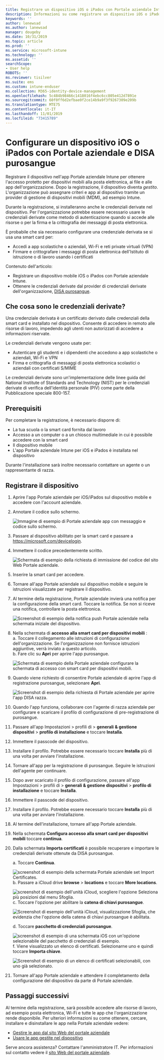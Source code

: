 ```yaml
---
title: Registrare un dispositivo iOS o iPados con Portale aziendale Intune e DISA purosangue
description: Informazioni su come registrare un dispositivo iOS o iPados e configurare l'autenticazione delle credenziali derivate con DISA purosangue.
keywords: ''
author: lenewsad
ms.author: lanewsad
manager: dougeby
ms.date: 10/31/2019
ms.topic: article
ms.prod: ''
ms.service: microsoft-intune
ms.technology: ''
ms.assetid: ''
searchScope:
- User help
ROBOTS: ''
ms.reviewer: tisilver
ms.suite: ems
ms.custom: intune-enduser
ms.collection: M365-identity-device-management
ms.openlocfilehash: 5c484b98466c1418016f4ebc6cc805e412d7891e
ms.sourcegitcommit: 60f0ff6d2efbae0f2ce14b9a9f3f9267309e209b
ms.translationtype: MTE75
ms.contentlocale: it-IT
ms.lasthandoff: 11/01/2019
ms.locfileid: "73415789"
---
```

# <a name="set-up-ios-or-ipados-device-with-company-portal-and-disa-purebred"></a>Configurare un dispositivo iOS o iPados con Portale aziendale e DISA purosangue  

Registrare il dispositivo nell'app Portale aziendale Intune per ottenere l'accesso protetto per dispositivi mobili alla posta elettronica, ai file e alle app dell'organizzazione. Dopo la registrazione, il dispositivo diventa *gestito*. L'organizzazione può assegnare criteri e app al dispositivo tramite un provider di gestione di dispositivi mobili (MDM), ad esempio Intune.  

Durante la registrazione, si installeranno anche le credenziali derivate nel dispositivo. Per l'organizzazione potrebbe essere necessario usare le credenziali derivate come metodo di autenticazione quando si accede alle risorse o per la firma e la crittografia dei messaggi di posta elettronica. 

È probabile che sia necessario configurare una credenziale derivata se si usa una smart card per:

* Accedi a app scolastiche o aziendali, Wi-Fi e reti private virtuali (VPN)
* Firmare e crittografare i messaggi di posta elettronica dell'Istituto di istruzione o di lavoro usando i certificati  

Contenuto dell'articolo:  

   * Registrare un dispositivo mobile iOS o iPados con Portale aziendale Intune.  
   * Ottenere le credenziali derivate dal provider di credenziali derivate dell'organizzazione, [DISA purosangue](https://cyber.mil/pki-pke/purebred/).  

## <a name="what-are-derived-credentials"></a>Che cosa sono le credenziali derivate?  
Una credenziale derivata è un certificato derivato dalle credenziali della smart card e installato nel dispositivo. Consente di accedere in remoto alle risorse di lavoro, impedendo agli utenti non autorizzati di accedere a informazioni riservate.  

Le credenziali derivate vengono usate per: 
* Autenticare gli studenti e i dipendenti che accedono a app scolastiche o aziendali, Wi-Fi e VPN
* Firma e crittografia di messaggi di posta elettronica scolastici o aziendali con certificati S/MIME

Le credenziali derivate sono un'implementazione delle linee guida del National Institute of Standards and Technology (NIST) per le credenziali derivate di verifica dell'identità personale (PIV) come parte della Pubblicazione speciale 800-157.  

## <a name="prerequisites"></a>Prerequisiti

 Per completare la registrazione, è necessario disporre di:

* La tua scuola o la smart card fornita dal lavoro
* Accesso a un computer o a un chiosco multimediale in cui è possibile accedere con la smart card
* Il dispositivo mobile
* L'app Portale aziendale Intune per iOS e iPados è installata nel dispositivo   

Durante l'installazione sarà inoltre necessario contattare un agente o un rappresentante di razza.      

## <a name="enroll-device"></a>Registrare il dispositivo  
1. Aprire l'app Portale aziendale per iOS/iPados sul dispositivo mobile e accedere con l'account aziendale.  

2. Annotare il codice sullo schermo.  

    ![Immagine di esempio di Portale aziendale app con messaggio e codice sullo schermo.](./media/copy-code-intercede.png)  
3. Passare al dispositivo abilitato per la smart card e passare a https://microsoft.com/devicelogin. 
4. Immettere il codice precedentemente scritto.  

    ![Schermata di esempio della richiesta di immissione del codice del sito Web Portale aziendale.](./media/enter-code-intercede.png)   

5. Inserire la smart card per accedere.  
6. Tornare all'app Portale aziendale sul dispositivo mobile e seguire le istruzioni visualizzate per registrare il dispositivo.  
7. Al termine della registrazione, Portale aziendale invierà una notifica per la configurazione della smart card. Toccare la notifica. Se non si riceve una notifica, controllare la posta elettronica.   

    ![Screenshot di esempio della notifica push Portale aziendale nella schermata iniziale del dispositivo.](./media/action-required-in-app-intercede.png)  
8. Nella schermata di **accesso alla smart card per dispositivi mobili** :  
    a. Toccare il collegamento alle istruzioni di configurazione dell'organizzazione. Se l'organizzazione non fornisce istruzioni aggiuntive, verrà inviato a questo articolo.  
    b. Fare clic su **Apri** per aprire l'app purosangue.  

    ![Schermata di esempio della Portale aziendale configurare la schermata di accesso con smart card per dispositivi mobili.](./media/smart-card-open-disa-purebred.png)  
9. Quando viene richiesto di consentire Portale aziendale di aprire l'app di registrazione purosangue, selezionare **Apri**.   

    ![Screenshot di esempio della richiesta di Portale aziendale per aprire l'app DISA razza.](./media/open-app-prompt-disa-purbred.png)  
10. Quando l'app funziona, collaborare con l'agente di razza aziendale per configurare e scaricare il profilo di configurazione di pre-registrazione di purosangue.   
11. Passare all'app Impostazioni > profili di > **generali** **& gestione dispositivi** > **profilo di installazione** e toccare **Installa**.  
12. Immettere il passcode del dispositivo.  
13. Installare il profilo. Potrebbe essere necessario toccare **Installa** più di una volta per avviare l'installazione. 
14. Tornare all'app per la registrazione di purosangue. Seguire le istruzioni dell'agente per continuare.  
 
15. Dopo aver scaricato il profilo di configurazione, passare all'app Impostazioni > profili di > **generali** **& gestione dispositivi** > **profilo di installazione** e toccare **Installa**.   
16.  Immettere il passcode del dispositivo.
17. Installare il profilo. Potrebbe essere necessario toccare **Installa** più di una volta per avviare l'installazione. 
18. Al termine dell'installazione, tornare all'app Portale aziendale.  
19.  Nella schermata **Configura accesso alla smart card per dispositivi mobili** toccare **continua**.  

20. Dalla schermata **Importa certificati** è possibile recuperare e importare le credenziali derivate ottenute da DISA purosangue.  

    a. Toccare **Continua**.   

    ![screenshot di esempio della schermata Portale aziendale set Import Certificates.](./media/import-certificate-disa-purebred.png)  
    b. Passare a iCloud drive **browse** > **locations** e toccare **More locations**.  

    ![screenshot di esempio dell'unità iCloud, scegliere l'opzione Seleziona più posizioni dal menu Sfoglia.](./media/icloud-drive-more-locations.png)  
    c. Toccare l'opzione per abilitare la **catena di chiavi purosangue**.  

    ![Screenshot di esempio dell'unità iCloud, visualizzazione Sfoglia, che evidenzia che l'opzione della catena di chiavi purosangue è abilitata.](./media/icloud-drive-enable-purebred-keychain.png)   

    d. Toccare **pacchetto di credenziali purosangue**.  

    ![screenshot di esempio di una schermata iOS con un'opzione selezionabile del pacchetto di credenziali di esempio.](./media/purebred-credential-package.png)  
    f. Viene visualizzato un elenco di certificati. Selezionarne uno e quindi toccare **Importa chiave**.  

    ![Screenshot di esempio di un elenco di certificati selezionabili, con uno già selezionato.](./media/import-purebred-keychain.png) 
21. Tornare all'app Portale aziendale e attendere il completamento della configurazione del dispositivo da parte di Portale aziendale.   

## <a name="next-steps"></a>Passaggi successivi  
Al termine della registrazione, sarà possibile accedere alle risorse di lavoro, ad esempio posta elettronica, Wi-Fi e tutte le app che l'organizzazione rende disponibile. Per ulteriori informazioni su come ottenere, cercare, installare e disinstallare le app nella Portale aziendale vedere:

* [Gestire le app dal sito Web del portale aziendale](manage-apps-cpweb.md)  
* [Usare le app gestite nel dispositivo](use-managed-apps-on-your-device-ios.md)  

Serve ancora assistenza? Contattare l'amministratore IT. Per informazioni sul contatto vedere il [sito Web del portale aziendale](https://go.microsoft.com/fwlink/?linkid=2010980).
